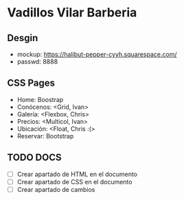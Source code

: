# Vadillos Vilar Barberia

## Desgin

-   mockup: https://halibut-pepper-cyyh.squarespace.com/
-   passwd: 8888

## CSS Pages

-   Home: Boostrap
-   Conócenos: <Grid, Ivan>
-   Galería: <Flexbox, Chris>
-   Precios: <Multicol, Ivan>
-   Ubicación: <Float, Chris :(>
-   Reservar: Bootstrap

## TODO DOCS

-   [ ] Crear apartado de HTML en el documento
-   [ ] Crear apartado de CSS en el documento
-   [ ] Crear apartado de cambios
